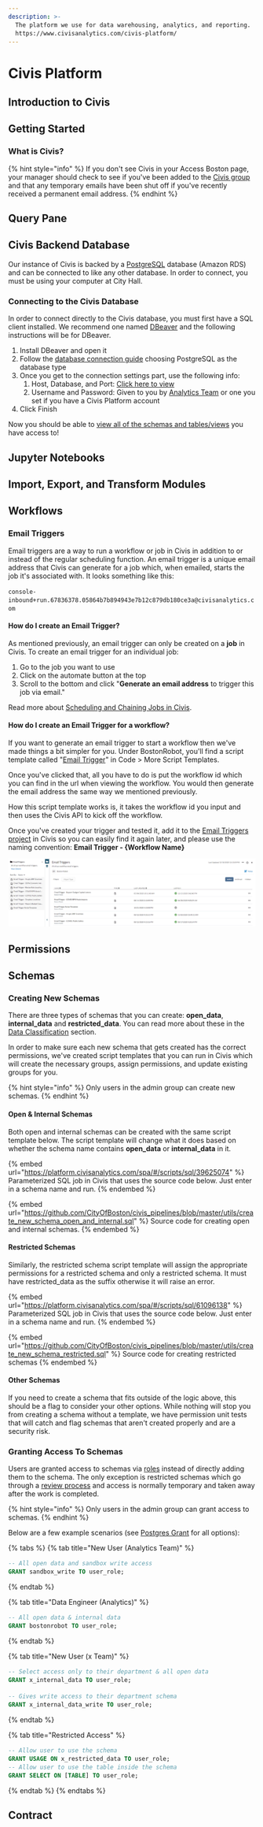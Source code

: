 ```yaml
---
description: >-
  The platform we use for data warehousing, analytics, and reporting.
  https://www.civisanalytics.com/civis-platform/
---
```


# Civis Platform

## Introduction to Civis

## Getting Started

### What is Civis?

{% hint style="info" %}
If you don't see Civis in your Access Boston page, your manager should check to see if you've been added to the [Civis group](https://access.boston.gov/group-management) and that any temporary emails have been shut off if you've recently received a permanent email address.
{% endhint %}

## Query Pane

## Civis Backend Database

Our instance of Civis is backed by a [PostgreSQL](databases.md#postgres) database (Amazon RDS) and can be connected to like any other database. In order to connect, you must be using your computer at City Hall.

### Connecting to the Civis Database

In order to connect directly to the Civis database, you must first have a SQL client installed. We recommend one named [DBeaver](dbeaver.md#overview) and the following instructions will be for DBeaver.&#x20;

1. Install DBeaver and open it
2. Follow the [database connection guide](dbeaver.md#how-do-i-create-a-new-database-connection) choosing PostgreSQL as the database type
3. Once you get to the connection settings part, use the following info:
   1. Host, Database, and Port: [Click here to view](https://app.gitbook.com/@boston/s/analytics-internal/guides/civis/connecting-to-civis-in-dbeaver)
   2. Username and Password: Given to you by [Analytics Team](../../../#connect-with-us) or one you set if you have a Civis Platform account
4. Click Finish

Now you should be able to [view all of the schemas and tables/views](https://github.com/dbeaver/dbeaver/wiki/Database-Navigator) you have access to!

## Jupyter Notebooks

## Import, Export, and Transform Modules

## Workflows

### Email Triggers

Email triggers are a way to run a workflow or job in Civis in addition to or instead of the regular scheduling function. An email trigger is a unique email address that Civis can generate for a job which, when emailed, starts the job it's associated with. It looks something like this:

`console-inbound+run.67836378.05864b7b894943e7b12c879db180ce3a@civisanalytics.com`

#### How do I create an Email Trigger?

As mentioned previously, an email trigger can only be created on a **job** in Civis. To create an email trigger for an individual job:

1. Go to the job you want to use
2. Click on the automate button at the top
3. Scroll to the bottom and click "**Generate an email address** to trigger this job via email."

Read more about [Scheduling and Chaining Jobs in Civis](https://civis.zendesk.com/hc/en-us/articles/213752583-Schedule-and-Chain-Jobs).

#### How do I create an Email Trigger for a workflow?

If you want to generate an email trigger to start a workflow then we've made things a bit simpler for you. Under BostonRobot, you'll find a script template called "[Email Trigger](https://platform.civisanalytics.com/spa/#/scripts/new?type=custom\&fromTemplateId=77467)" in Code > More Script Templates.

Once you've clicked that, all you have to do is put the workflow id which you can find in the url when viewing the workflow. You would then generate the email address the same way we mentioned previously.

How this script template works is, it takes the workflow id you input and then uses the Civis API to kick off the workflow.

Once you've created your trigger and tested it, add it to the [Email Triggers project](https://platform.civisanalytics.com/spa/#/projects/134640) in Civis so you can easily find it again later, and please use the naming convention: **Email Trigger - {Workflow Name}**

![](<../../../.gitbook/assets/image (3).png>)

## Permissions

## Schemas

### Creating New Schemas

There are three types of schemas that you can create: **open\_data**, **internal\_data** and **restricted\_data**. You can read more about these in the [Data Classification](broken-reference) section.

In order to make sure each new schema that gets created has the correct permissions, we've created script templates that you can run in Civis which will create the necessary groups, assign permissions, and update existing groups for you.

{% hint style="info" %}
Only users in the admin group can create new schemas.
{% endhint %}

#### Open & Internal Schemas

Both open and internal schemas can be created with the same script template below. The script template will change what it does based on whether the schema name contains **open\_data** or **internal\_data** in it.

{% embed url="https://platform.civisanalytics.com/spa/#/scripts/sql/39625074" %}
Parameterized SQL job in Civis that uses the source code below. Just enter in a schema name and run.
{% endembed %}

{% embed url="https://github.com/CityOfBoston/civis_pipelines/blob/master/utils/create_new_schema_open_and_internal.sql" %}
Source code for creating open and internal schemas.
{% endembed %}

#### Restricted Schemas

Similarly, the restricted schema script template will assign the appropriate permissions for a restricted schema and only a restricted schema. It must have restricted\_data as the suffix otherwise it will raise an error.

{% embed url="https://platform.civisanalytics.com/spa/#/scripts/sql/61096138" %}
Parameterized SQL job in Civis that uses the source code below. Just enter in a schema name and run.
{% endembed %}

{% embed url="https://github.com/CityOfBoston/civis_pipelines/blob/master/utils/create_new_schema_restricted.sql" %}
Source code for creating restricted schemas
{% endembed %}

#### Other Schemas

If you need to create a schema that fits outside of the logic above, this should be a flag to consider your other options. While nothing will stop you from creating a schema without a template, we have permission unit tests that will catch and flag schemas that aren't created properly and are a security risk.

### Granting Access To Schemas

Users are granted access to schemas via [roles](https://app.gitbook.com/@boston/s/analytics-internal/guides/civis/civis-platform-management#database-roles) instead of directly adding them to the schema. The only exception is restricted schemas which go through a [review process](broken-reference) and access is normally temporary and taken away after the work is completed.

{% hint style="info" %}
Only users in the admin group can grant access to schemas.
{% endhint %}

Below are a few example scenarios (see [Postgres Grant](https://www.postgresql.org/docs/current/sql-grant.html) for all options):

{% tabs %}
{% tab title="New User (Analytics Team)" %}
```sql
-- All open data and sandbox write access
GRANT sandbox_write TO user_role;
```
{% endtab %}

{% tab title="Data Engineer (Analytics)" %}
```sql
-- All open data & internal data
GRANT bostonrobot TO user_role;
```
{% endtab %}

{% tab title="New User (x Team)" %}
```sql
-- Select access only to their department & all open data
GRANT x_internal_data TO user_role;

-- Gives write access to their department schema
GRANT x_internal_data_write TO user_role;
```
{% endtab %}

{% tab title="Restricted Access" %}
```sql
-- Allow user to use the schema
GRANT USAGE ON x_restricted_data TO user_role;
-- Allow user to use the table inside the schema
GRANT SELECT ON [TABLE] TO user_role;
```
{% endtab %}
{% endtabs %}

## Contract
